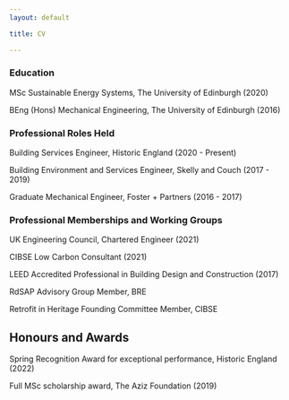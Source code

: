 ```yaml
---
layout: default

title: CV

---
```


### Education 

MSc Sustainable Energy Systems, The University of Edinburgh (2020)

BEng (Hons) Mechanical Engineering, The University of Edinburgh (2016)

### Professional Roles Held

Building Services Engineer, Historic England (2020 - Present)

Building Environment and Services Engineer, Skelly and Couch (2017 - 2019)

Graduate Mechanical Engineer, Foster + Partners (2016 - 2017)

### Professional Memberships and Working Groups

UK Engineering Council, Chartered Engineer (2021)

CIBSE Low Carbon Consultant (2021)

LEED Accredited Professional in Building Design and Construction (2017)

RdSAP Advisory Group Member, BRE 

Retrofit in Heritage Founding Committee Member, CIBSE 

## Honours and Awards

Spring Recognition Award for exceptional performance, Historic England (2022)

Full MSc scholarship award, The Aziz Foundation (2019)
